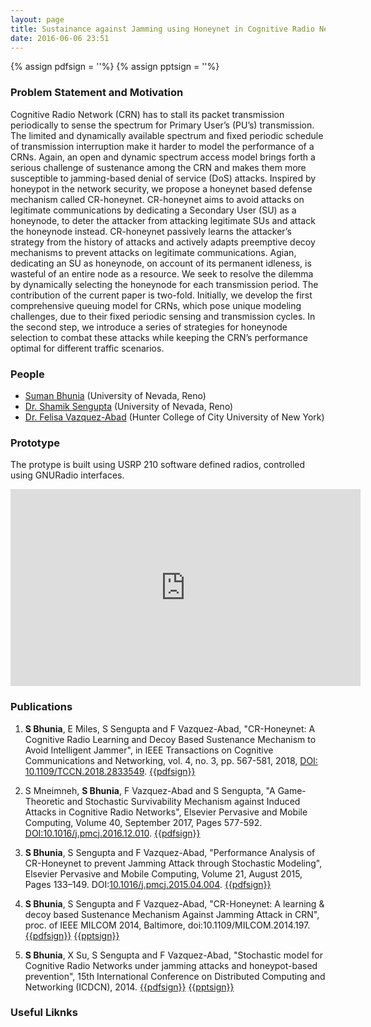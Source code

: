 ```yaml
---
layout: page
title: Sustainance against Jamming using Honeynet in Cognitive Radio Network
date: 2016-06-06 23:51
---
```

{% assign pdfsign = '<i class="fa fa-file-pdf-o"></i>'%}
{% assign pptsign = '<i class="fa fa-file-powerpoint-o"></i>'%}

### Problem Statement and Motivation
Cognitive Radio Network (CRN) has to stall its packet transmission periodically
to sense the spectrum for Primary User’s (PU’s) transmission. The limited and
dynamically available spectrum and fixed periodic schedule of transmission interruption
make it harder to model the performance of a CRNs. Again, an open and dynamic
spectrum access model brings forth a serious challenge of sustenance among the
CRN and makes them more susceptible to jamming-based denial of service (DoS)
attacks. Inspired by honeypot in the network security, we propose a honeynet
based defense mechanism called CR-honeynet. CR-honeynet aims to avoid attacks on
legitimate communications by dedicating a Secondary User (SU) as a honeynode,
to deter the attacker from attacking legitimate SUs and attack the honeynode instead.
CR-honeynet passively  learns  the  attacker’s  strategy  from  the  history
of  attacks  and  actively  adapts  preemptive  decoy  mechanisms
to   prevent   attacks on   legitimate communications.
Agian, dedicating an SU as honeynode, on account of its permanent idleness, is
wasteful of an entire node as a resource. We seek to resolve the dilemma by
dynamically selecting the honeynode for each transmission period. The contribution
of the current paper is two-fold. Initially, we develop the first comprehensive
queuing model for CRNs, which pose unique modeling challenges, due to their fixed periodic sensing and transmission cycles. In the second step, we introduce a
 series of strategies for honeynode selection to combat these attacks while
 keeping the CRN’s performance optimal for different traffic scenarios.

### People
  - [Suman Bhunia](http://www.sbhunia.me) (University of Nevada, Reno)
  - [Dr. Shamik Sengupta](https://www.cse.unr.edu/~shamik/) (University of Nevada, Reno)
  - [Dr. Felisa Vazquez-Abad](http://www.compsci.hunter.cuny.edu/~felisav) (Hunter College of City University of New York)

### Prototype
The protype is built using USRP 210 software defined radios, controlled using GNURadio interfaces. 

<div class="row">
  <div class="col-md-6">
  <iframe width="560" height="315" src="https://www.youtube.com/embed/LphWzKSKIuk" frameborder="0" allowfullscreen></iframe>
  </div>
</div>

### Publications

1. **S Bhunia**, E Miles, S Sengupta and F Vazquez-Abad, "CR-Honeynet: A Cognitive Radio Learning and Decoy Based Sustenance Mechanism to Avoid Intelligent Jammer",   in IEEE Transactions on Cognitive Communications and Networking, vol. 4, no. 3, pp. 567-581, 2018, [DOI: 10.1109/TCCN.2018.2833549](https://doi.org/10.1109/TCCN.2018.2833549). [{{pdfsign}}](/publications/manuscripts/tccn18.pdf) 

1. S Mneimneh, **S Bhunia**, F Vazquez-Abad and S Sengupta, "A Game-Theoretic and Stochastic Survivability Mechanism against Induced Attacks in Cognitive Radio Networks", Elsevier Pervasive and Mobile Computing, Volume 40, September 2017, Pages 577-592. [DOI:10.1016/j.pmcj.2016.12.010](http://dx.doi.org/10.1016/j.pmcj.2016.12.010).  [{{pdfsign}}](/publications/manuscripts/pmc_17.pdf)

1. **S Bhunia**, S Sengupta and F Vazquez-Abad, "Performance Analysis of CR-Honeynet to prevent Jamming Attack through Stochastic Modeling", Elsevier Pervasive and Mobile Computing, Volume 21, August 2015, Pages 133–149. DOI:[10.1016/j.pmcj.2015.04.004](http://www.sciencedirect.com/science/article/pii/S1574119215000784).  [{{pdfsign}}](/publications/manuscripts/pmc15.pdf)

1. **S Bhunia**, S Sengupta and F Vazquez-Abad, "CR-Honeynet: A learning & decoy based Sustenance Mechanism Against Jamming Attack in CRN", proc. of IEEE MILCOM 2014, Baltimore, doi:10.1109/MILCOM.2014.197. [{{pdfsign}}](/publications/manuscripts/milcom14.pdf) [{{pptsign}}](/publications/manuscripts/milcom14.pptx)

1. **S Bhunia**, X Su, S Sengupta and F Vazquez-Abad, "Stochastic model for Cognitive Radio Networks under jamming attacks and honeypot-based prevention", 15th International Conference on Distributed Computing and Networking (ICDCN), 2014. [{{pdfsign}}](/publications/manuscripts/icdcn14.pdf)  [{{pptsign}}](/publications/manuscripts/icdecn_presentation.pdf)

### Useful Liknks

